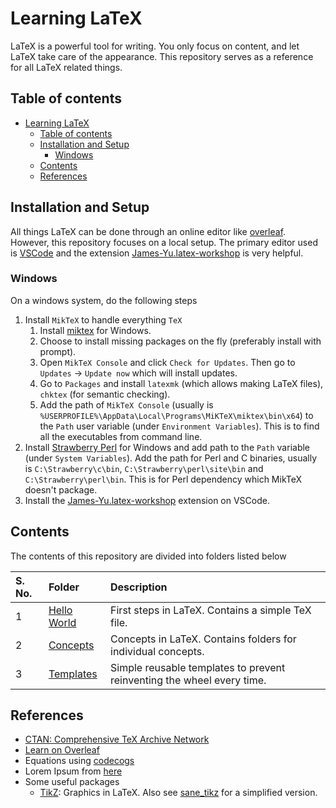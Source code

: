 # Learning LaTeX

LaTeX is a powerful tool for writing. You only focus on content, and let LaTeX take care of the appearance. This repository serves as a reference for all LaTeX related things.

## Table of contents

- [Learning LaTeX](#learning-latex)
    - [Table of contents](#table-of-contents)
    - [Installation and Setup](#installation-and-setup)
        - [Windows](#windows)
    - [Contents](#contents)
    - [References](#references)

## Installation and Setup

All things LaTeX can be done through an online editor like [overleaf](https://www.overleaf.com/). However, this repository focuses on a local setup. The primary editor used is [VSCode](https://code.visualstudio.com/) and the extension [James-Yu.latex-workshop](https://marketplace.visualstudio.com/items?itemName=James-Yu.latex-workshop) is very helpful.

### Windows

On a windows system, do the following steps

1. Install `MikTeX` to handle everything `TeX`
    1. Install [miktex](https://miktex.org/) for Windows.
    2. Choose to install missing packages on the fly (preferably install with prompt).
    3. Open `MikTeX Console` and click `Check for Updates`. Then go to `Updates` -> `Update now` which will install updates.
    4. Go to `Packages` and install `latexmk` (which allows making LaTeX files), `chktex` (for semantic checking).
    5. Add the path of `MikTeX Console` (usually is `%USERPROFILE%\AppData\Local\Programs\MiKTeX\miktex\bin\x64`) to the `Path` user variable (under `Environment Variables`). This is to find all the executables from command line.
2. Install [Strawberry Perl](https://strawberryperl.com/) for Windows and add path to the `Path` variable (under `System Variables`). Add the path for Perl and C binaries, usually is `C:\Strawberry\c\bin`, `C:\Strawberry\perl\site\bin` and `C:\Strawberry\perl\bin`. This is for Perl dependency which MikTeX doesn't package.
3. Install the [James-Yu.latex-workshop](https://marketplace.visualstudio.com/items?itemName=James-Yu.latex-workshop) extension on VSCode.

## Contents

The contents of this repository are divided into folders listed below

| S. No. | Folder | Description |
| :--- | :--- | :--- |
| 1 | [Hello World](Hello%20World/README.md) | First steps in LaTeX. Contains a simple TeX file. |
| 2 | [Concepts](./Concepts/README.md) | Concepts in LaTeX. Contains folders for individual concepts. |
| 3 | [Templates](./Templates/README.md) | Simple reusable templates to prevent reinventing the wheel every time. |

## References

- [CTAN: Comprehensive TeX Archive Network](https://www.ctan.org/)
- [Learn on Overleaf](https://www.overleaf.com/learn)
- Equations using [codecogs](https://www.codecogs.com/latex/eqneditor.php)
- Lorem Ipsum from [here](https://www.lipsum.com/)
- Some useful packages
    - [TikZ](https://texample.net/tikz/): Graphics in LaTeX. Also see [sane_tikz](https://github.com/negrinho/sane_tikz) for a simplified version.
